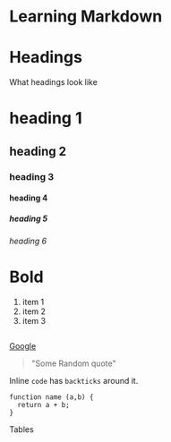 # Learning Markdown

# Headings

What headings look like
# heading 1
## heading 2
### heading 3
#### heading 4
##### heading 5
###### heading 6

# Bold 


<!-- lists unordered-->
1. item 1
1. item 2
1. item 3


<!-- List 

<!-- images -->
![]()

<!-- links -->

[Google](https://www.google.com)

<!-- Blockquotes-->
>"Some Random quote"

<!-- inline code-->
Inline `code` has `backticks` around it. 

<!-- block code-->
```
function name (a,b) {
  return a + b;
}
```

Tables
